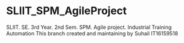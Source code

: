 # SLIIT_SPM_AgileProject
SLIIT. SE. 3rd Year. 2nd Sem. SPM. Agile project. Industrial Training Automation
This branch created and maintaining by Suhail IT16159518